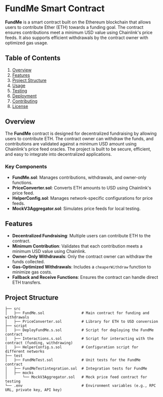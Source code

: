 # FundMe Smart Contract

**FundMe** is a smart contract built on the Ethereum blockchain that allows users to contribute Ether (ETH) towards a funding goal. The contract ensures contributions meet a minimum USD value using Chainlink's price feeds. It also supports efficient withdrawals by the contract owner with optimized gas usage.

## Table of Contents

1. [Overview](#overview)
2. [Features](#features)
3. [Project Structure](#project-structure)
4. [Usage](#usage)
5. [Testing](#testing)
6. [Deployment](#deployment)
7. [Contributing](#contributing)
8. [License](#license)

## Overview

The **FundMe** contract is designed for decentralized fundraising by allowing users to contribute ETH. The contract owner can withdraw the funds, and contributions are validated against a minimum USD amount using Chainlink's price feed oracles. The project is built to be secure, efficient, and easy to integrate into decentralized applications.

### Key Components

- **FundMe.sol**: Manages contributions, withdrawals, and owner-only functions.
- **PriceConverter.sol**: Converts ETH amounts to USD using Chainlink's price feed.
- **HelperConfig.sol**: Manages network-specific configurations for price feeds.
- **MockV3Aggregator.sol**: Simulates price feeds for local testing.

## Features

- **Decentralized Fundraising**: Multiple users can contribute ETH to the contract.
- **Minimum Contribution**: Validates that each contribution meets a minimum USD value using Chainlink.
- **Owner-Only Withdrawals**: Only the contract owner can withdraw the funds collected.
- **Gas-Optimized Withdrawals**: Includes a `cheaperWithdraw` function to minimize gas costs.
- **Fallback and Receive Functions**: Ensures the contract can handle direct ETH transfers.

## Project Structure

```plaintext
├── src
│   ├── FundMe.sol                 # Main contract for funding and withdrawals
│   ├── PriceConverter.sol         # Library for ETH to USD conversion
├── script
│   ├── DeployFundMe.s.sol         # Script for deploying the FundMe contract
│   ├── Interactions.s.sol         # Script for interacting with the contract (funding, withdrawing)
│   ├── HelperConfig.s.sol         # Configuration script for different networks
├── test
│   ├── FundMeTest.sol             # Unit tests for the FundMe contract
│   ├── FundMeTestintegration.sol  # Integration tests for FundMe
│   ├── mocks
│       └── MockV3Aggregator.sol   # Mock price feed contract for testing
└── .env                           # Environment variables (e.g., RPC URL, private key, API key)
